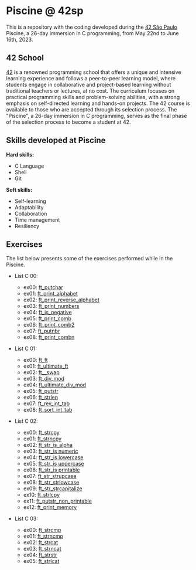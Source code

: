 # Piscine @ 42sp

This is a repository with the coding developed during the [42 São Paulo](https://www.42sp.org.br/) Piscine, a 26-day immersion in C programming, from May 22nd to June 16th, 2023.

## 42 School

[42](https://42.fr/en/homepage/) is a renowned programming school that offers a unique and intensive learning experience and follows a peer-to-peer learning model, where students engage in collaborative and project-based learning without traditional teachers or lectures, at no cost. The curriculum focuses on practical programming skills and problem-solving abilities, with a strong emphasis on self-directed learning and hands-on projects. The 42 course is available to those who are accepted through its selection process. The "Piscine", a 26-day immersion in C programming, serves as the final phase of the selection process to become a student at 42.

## Skills developed at Piscine

**Hard skills:**

- C Language
- Shell
- Git

**Soft skills:**

- Self-learning
- Adaptability
- Collaboration
- Time management
- Resiliency

## Exercises

The list below presents some of the exercises performed while in the Piscine.

- List C 00:
  - ex00: [ft_putchar](https://github.com/daniele-frade/42sp-piscine/tree/main/c00/ex00_ft_putchar)
  - ex01: [ft_print_alphabet](https://github.com/daniele-frade/42sp-piscine/tree/main/c00/ex01_ft_print_alphabet)
  - ex02: [ft_print_reverse_alphabet](https://github.com/daniele-frade/42sp-piscine/tree/main/c00/ex02_ft_print_reverse_alphabet)
  - ex03: [ft_print_numbers](https://github.com/daniele-frade/42sp-piscine/tree/main/c00/ex03_ft_print_numbers)
  - ex04: [ft_is_negative](https://github.com/daniele-frade/42sp-piscine/tree/main/c00/ex04_ft_is_negative)
  - ex05: [ft_print_comb](https://github.com/daniele-frade/42sp-piscine/tree/main/c00/ex05_ft_print_comb)
  - ex06: [ft_print_comb2](https://github.com/daniele-frade/42sp-piscine/tree/main/c00/ex06_ft_print_comb2)
  - ex07: [ft_putnbr](https://github.com/daniele-frade/42sp-piscine/tree/main/c00/ex07_ft_putnbr)
  - ex08: [ft_print_combn](https://github.com/daniele-frade/42sp-piscine/tree/main/c00/ex08_ft_print_combn)

- List C 01:
  - ex00: [ft_ft](https://github.com/daniele-frade/42sp-piscine/tree/main/c01/ex00_ft_ft)
  - ex01: [ft_ultimate_ft](https://github.com/daniele-frade/42sp-piscine/tree/main/c01/ex01_ft_ultimate_ft)
  - ex02: [ft__swap](https://github.com/daniele-frade/42sp-piscine/tree/main/c01/ex02_ft_swap)
  - ex03: [ft_div_mod](https://github.com/daniele-frade/42sp-piscine/tree/main/c01/ex03_ft_div_mod)
  - ex04: [ft_ultimate_div_mod](https://github.com/daniele-frade/42sp-piscine/tree/main/c01/ex04_ft_ultimate_div_mod)
  - ex05: [ft_putstr](https://github.com/daniele-frade/42sp-piscine/tree/main/c01/ex05_ft_putstr)
  - ex06: [ft_strlen](https://github.com/daniele-frade/42sp-piscine/tree/main/c01/ex06_ft_strlen)
  - ex07: [ft_rev_int_tab](https://github.com/daniele-frade/42sp-piscine/tree/main/c01/ex07_ft_rev_int_tab)
  - ex08: [ft_sort_int_tab](https://github.com/daniele-frade/42sp-piscine/tree/main/c01/ex08_ft_sort_int_tab)

- List C 02:
  - ex00: [ft_strcpy](https://github.com/daniele-frade/42sp-piscine/tree/main/c02/ex00_ft_strcpy)
  - ex01: [ft_strncpy](https://github.com/daniele-frade/42sp-piscine/tree/main/c02/ex01_ft_strncpy)
  - ex02: [ft_str_is_alpha](https://github.com/daniele-frade/42sp-piscine/tree/main/c02/ex02_ft_str_is_alpha)
  - ex03: [ft_str_is numeric](https://github.com/daniele-frade/42sp-piscine/tree/main/c02/ex03_ft_str_is_numeric)
  - ex04: [ft_str_is lowercase](https://github.com/daniele-frade/42sp-piscine/tree/main/c02/ex04_ft_str_is_lowercase)
  - ex05: [ft_str_is uppercase](https://github.com/daniele-frade/42sp-piscine/tree/main/c02/ex05_ft_str_is_uppercase)
  - ex06: [ft_str_is printable](https://github.com/daniele-frade/42sp-piscine/tree/main/c02/ex06_ft_str_is_printable)
  - ex07: [ft_str_strupcase](https://github.com/daniele-frade/42sp-piscine/tree/main/c02/ex07_ft_strupcase)
  - ex08: [ft_str_strlowcase](https://github.com/daniele-frade/42sp-piscine/tree/main/c02/ex08_ft_strlowcase)
  - ex09: [ft_str_strcapitalize](https://github.com/daniele-frade/42sp-piscine/tree/main/c02/ex09_ft_strcapitalize)
  - ex10: [ft_strlcpy](https://github.com/daniele-frade/42sp-piscine/tree/main/c02/ex10_ft_strlcpy)
  - ex11: [ft_putstr_non_printable](https://github.com/daniele-frade/42sp-piscine/tree/main/c02/ex11_ft_putstr_non_printable)
  - ex12: [ft_print_memory](https://github.com/daniele-frade/42sp-piscine/tree/main/c02/ex12_ft_print_memory)

- List C 03:
  - ex00: [ft_strcmp](https://github.com/daniele-frade/42sp-piscine/tree/main/c03/ex00_ft_strcmp)
  - ex01: [ft_strncmp](https://github.com/daniele-frade/42sp-piscine/tree/main/c03/ex01_ft_strncmp)
  - ex02: [ft_strcat](https://github.com/daniele-frade/42sp-piscine/tree/main/c03/ex02_ft_strcat)
  - ex03: [ft_strncat](https://github.com/daniele-frade/42sp-piscine/tree/main/c03/ex03_ft_strncat)
  - ex04: [ft_strstr](https://github.com/daniele-frade/42sp-piscine/tree/main/c03/ex04_ft_strstr)
  - ex05: [ft_strlcat](https://github.com/daniele-frade/42sp-piscine/tree/main/c03/ex05_ft_strlcat)
